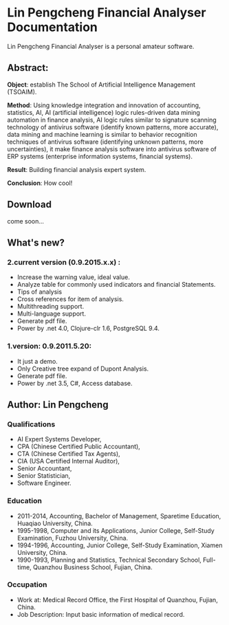 # Lin Pengcheng Financial Analyser Documentation

Lin Pengcheng Financial Analyser is a personal amateur software.

## Abstract:

**Object**: establish The School of Artificial Intelligence Management (TSOAIM).
    
**Method**: 
Using knowledge integration and innovation of accounting, statistics, AI, 
AI (artificial intelligence) logic rules-driven data mining automation in finance analysis, AI logic rules similar to signature scanning 
technology of antivirus software (identify known patterns, more accurate), data mining and machine learning is 
similar to behavior recognition techniques of antivirus software (identifying unknown patterns, more uncertainties),
it make finance analysis software into antivirus software of ERP systems (enterprise information systems, financial 
systems).
    
**Result**: Building financial analysis expert system.
    
**Conclusion**: How cool!

## Download

come soon...

## What's new?

### 2.current version (0.9.2015.x.x) :

* Increase the warning value, ideal value.
* Analyze table for commonly used indicators and financial Statements.
* Tips of analysis
* Cross references for item of analysis.
* Multithreading support.
* Multi-language support.
* Generate pdf file.
* Power by .net 4.0, Clojure-clr 1.6, PostgreSQL 9.4.

### 1.version: 0.9.2011.5.20: 

* It just a demo.
* Only Creative tree expand of Dupont Analysis.
* Generate pdf file.
* Power by .net 3.5, C#, Access database.

## Author: Lin Pengcheng 

### Qualifications

* AI Expert Systems Developer, 
* CPA (Chinese Certified Public Accountant), 
* CTA (Chinese Certified Tax Agents), 
* CIA (USA Certified Internal Auditor), 
* Senior Accountant,
* Senior Statistician, 
* Software Engineer.

### Education

* 2011-2014, Accounting, Bachelor of Management, Sparetime Education, Huaqiao University, China. 
* 1995-1998, Computer and its Applications, Junior College, Self-Study Examination, Fuzhou University, China. 
* 1994-1996, Accounting, Junior College, Self-Study Examination, Xiamen University,  China. 
* 1990-1993, Planning and Statistics, Technical Secondary School, Full-time, Quanzhou Business School, Fujian, China. 

### Occupation

* Work at: Medical Record Office, the First Hospital of Quanzhou, Fujian, China. 
* Job Description: Input basic information of medical record.
